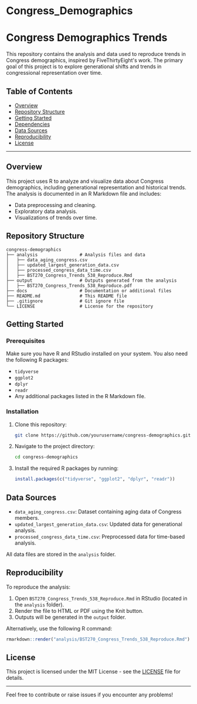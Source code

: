 # Congress_Demographics

# Congress Demographics Trends

This repository contains the analysis and data used to reproduce trends in Congress demographics, inspired by FiveThirtyEight's work. The primary goal of this project is to explore generational shifts and trends in congressional representation over time.

## Table of Contents

- [Overview](#overview)
- [Repository Structure](#repository-structure)
- [Getting Started](#getting-started)
- [Dependencies](#dependencies)
- [Data Sources](#data-sources)
- [Reproducibility](#reproducibility)
- [License](#license)

---

## Overview

This project uses R to analyze and visualize data about Congress demographics, including generational representation and historical trends. The analysis is documented in an R Markdown file and includes:

- Data preprocessing and cleaning.
- Exploratory data analysis.
- Visualizations of trends over time.

## Repository Structure

```
congress-demographics
├── analysis                # Analysis files and data
│   ├── data_aging_congress.csv
│   ├── updated_largest_generation_data.csv
│   ├── processed_congress_data_time.csv
│   ├── BST270_Congress_Trends_538_Reproduce.Rmd
├── output                  # Outputs generated from the analysis
│   ├── BST270_Congress_Trends_538_Reproduce.pdf
├── docs                    # Documentation or additional files
├── README.md               # This README file
├── .gitignore              # Git ignore file
└── LICENSE                 # License for the repository
```

## Getting Started

### Prerequisites

Make sure you have R and RStudio installed on your system. You also need the following R packages:

- `tidyverse`
- `ggplot2`
- `dplyr`
- `readr`
- Any additional packages listed in the R Markdown file.

### Installation

1. Clone this repository:

   ```bash
   git clone https://github.com/yourusername/congress-demographics.git
   ```

2. Navigate to the project directory:

   ```bash
   cd congress-demographics
   ```

3. Install the required R packages by running:

   ```R
   install.packages(c("tidyverse", "ggplot2", "dplyr", "readr"))
   ```

## Data Sources

- `data_aging_congress.csv`: Dataset containing aging data of Congress members.
- `updated_largest_generation_data.csv`: Updated data for generational analysis.
- `processed_congress_data_time.csv`: Preprocessed data for time-based analysis.

All data files are stored in the `analysis` folder.

## Reproducibility

To reproduce the analysis:

1. Open `BST270_Congress_Trends_538_Reproduce.Rmd` in RStudio (located in the `analysis` folder).
2. Render the file to HTML or PDF using the Knit button.
3. Outputs will be generated in the `output` folder.

Alternatively, use the following R command:

```R
rmarkdown::render("analysis/BST270_Congress_Trends_538_Reproduce.Rmd")
```

## License

This project is licensed under the MIT License - see the [LICENSE](LICENSE) file for details.

---

Feel free to contribute or raise issues if you encounter any problems!


